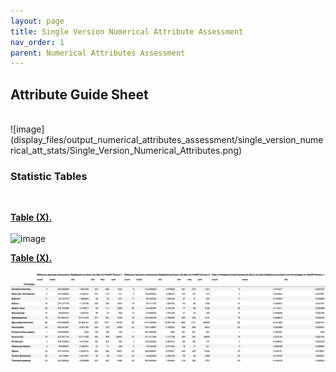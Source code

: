 ```yaml
---
layout: page
title: Single Version Numerical Attribute Assessment
nav_order: 1
parent: Numerical Attributes Assessment
---
```



## Attribute Guide Sheet
<br />  
![image](display_files/output_numerical_attributes_assessment/single_version_numerical_att_stats/Single_Version_Numerical_Attributes.png)
<br /> 

### Statistic Tables
<br />  

[**Table (X).**](https://github.com/aryastark5/web_bench/blob/gh-pages/display_files/output_numerical_attributes_assessment/single_version_numerical_att_stats/single_version_numerical_att_stats.csv)
<br />  
![image](display_files/output_numerical_attributes_assessment/single_version_numerical_att_stats/single_version_numerical_att_stats.png)
<br />  

[**Table (X).**](https://github.com/aryastark5/web_bench/blob/gh-pages/display_files/output_numerical_attributes_assessment/single_version_numerical_att_stats/single_version_num_att_stats_per_adverse_event_table.csv)
<br />  
![image](display_files/output_numerical_attributes_assessment/single_version_numerical_att_stats/single_version_num_att_stats_per_adverse_event_table.png)
<br />  